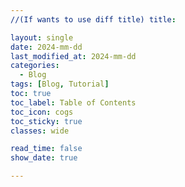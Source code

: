 ```yaml
---
//(If wants to use diff title) title: 

layout: single
date: 2024-mm-dd
last_modified_at: 2024-mm-dd
categories:
  - Blog
tags: [Blog, Tutorial]
toc: true
toc_label: Table of Contents
toc_icon: cogs
toc_sticky: true
classes: wide

read_time: false
show_date: true

---
```




